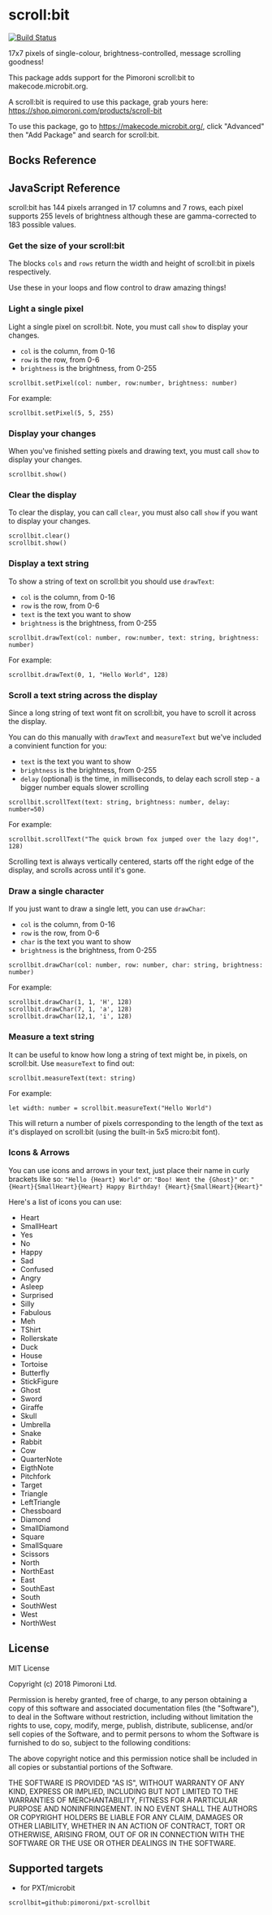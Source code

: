 # scroll:bit

 [![Build Status](https://travis-ci.org/pimoroni/pxt-scrollbit.svg?branch=master)](https://travis-ci.org/pimoroni/pxt-scrollbit)

17x7 pixels of single-colour, brightness-controlled, message scrolling goodness!

This package adds support for the Pimoroni scroll:bit to makecode.microbit.org.

A scroll:bit is required to use this package, grab yours here: https://shop.pimoroni.com/products/scroll-bit

To use this package, go to https://makecode.microbit.org/, click "Advanced" then "Add Package" and search for scroll:bit. 

## Bocks Reference

## JavaScript Reference

scroll:bit has 144 pixels arranged in 17 columns and 7 rows, each pixel supports 255 levels of brightness although these are gamma-corrected to 183 possible values.

### Get the size of your scroll:bit

The blocks `cols` and `rows` return the width and height of scroll:bit in pixels respectively.

Use these in your loops and flow control to draw amazing things!

### Light a single pixel

Light a single pixel on scroll:bit. Note, you must call `show` to display your changes.

* `col` is the column, from 0-16
* `row` is the row, from 0-6
* `brightness` is the brightness, from 0-255

```
scrollbit.setPixel(col: number, row:number, brightness: number)
```

For example:

```
scrollbit.setPixel(5, 5, 255)
```

### Display your changes

When you've finished setting pixels and drawing text, you must call `show` to display your changes.

```
scrollbit.show()
```

### Clear the display

To clear the display, you can call `clear`, you must also call `show` if you want to display your changes.

```
scrollbit.clear()
scrollbit.show()
```

### Display a text string

To show a string of text on scroll:bit you should use `drawText`:

* `col` is the column, from 0-16
* `row` is the row, from 0-6
* `text` is the text you want to show
* `brightness` is the brightness, from 0-255

```
scrollbit.drawText(col: number, row:number, text: string, brightness: number)
```

For example:

```
scrollbit.drawText(0, 1, "Hello World", 128)
```

### Scroll a text string across the display

Since a long string of text wont fit on scroll:bit, you have to scroll it across the display.

You can do this manually with `drawText` and `measureText` but we've included a convinient function for you:

* `text` is the text you want to show
* `brightness` is the brightness, from 0-255
* `delay` (optional) is the time, in milliseconds, to delay each scroll step - a bigger number equals slower scrolling

```
scrollbit.scrollText(text: string, brightness: number, delay: number=50)
```

For example:

```
scrollbit.scrollText("The quick brown fox jumped over the lazy dog!", 128)
```

Scrolling text is always vertically centered, starts off the right edge of the display, and scrolls across until it's gone.

### Draw a single character

If you just want to draw a single lett, you can use `drawChar`:

* `col` is the column, from 0-16
* `row` is the row, from 0-6
* `char` is the text you want to show
* `brightness` is the brightness, from 0-255

```
scrollbit.drawChar(col: number, row: number, char: string, brightness: number)
```

For example:

```
scrollbit.drawChar(1, 1, 'H', 128)
scrollbit.drawChar(7, 1, 'a', 128)
scrollbit.drawChar(12,1, 'i', 128)
```

### Measure a text string

It can be useful to know how long a string of text might be, in pixels, on scroll:bit. Use `measureText` to find out:

```
scrollbit.measureText(text: string)
```

For example:

```
let width: number = scrollbit.measureText("Hello World")
```

This will return a number of pixels corresponding to the length of the text as it's displayed on scroll:bit (using the built-in 5x5 micro:bit font).

### Icons & Arrows

You can use icons and arrows in your text, just place their name in curly brackets like so: `"Hello {Heart} World"` or: `"Boo! Went the {Ghost}"` or: `"{Heart}{SmallHeart}{Heart} Happy Birthday! {Heart}{SmallHeart}{Heart}"`

Here's a list of icons you can use:

* Heart
* SmallHeart
* Yes
* No
* Happy
* Sad
* Confused
* Angry
* Asleep
* Surprised
* Silly
* Fabulous
* Meh
* TShirt
* Rollerskate
* Duck
* House
* Tortoise
* Butterfly
* StickFigure
* Ghost
* Sword
* Giraffe
* Skull
* Umbrella
* Snake
* Rabbit
* Cow
* QuarterNote
* EigthNote
* Pitchfork
* Target
* Triangle
* LeftTriangle
* Chessboard
* Diamond
* SmallDiamond
* Square
* SmallSquare
* Scissors
* North
* NorthEast
* East
* SouthEast
* South
* SouthWest
* West
* NorthWest

## License

MIT License

Copyright (c) 2018 Pimoroni Ltd.

Permission is hereby granted, free of charge, to any person obtaining a copy
of this software and associated documentation files (the "Software"), to deal
in the Software without restriction, including without limitation the rights
to use, copy, modify, merge, publish, distribute, sublicense, and/or sell
copies of the Software, and to permit persons to whom the Software is
furnished to do so, subject to the following conditions:

The above copyright notice and this permission notice shall be included in all
copies or substantial portions of the Software.

THE SOFTWARE IS PROVIDED "AS IS", WITHOUT WARRANTY OF ANY KIND, EXPRESS OR
IMPLIED, INCLUDING BUT NOT LIMITED TO THE WARRANTIES OF MERCHANTABILITY,
FITNESS FOR A PARTICULAR PURPOSE AND NONINFRINGEMENT. IN NO EVENT SHALL THE
AUTHORS OR COPYRIGHT HOLDERS BE LIABLE FOR ANY CLAIM, DAMAGES OR OTHER
LIABILITY, WHETHER IN AN ACTION OF CONTRACT, TORT OR OTHERWISE, ARISING FROM,
OUT OF OR IN CONNECTION WITH THE SOFTWARE OR THE USE OR OTHER DEALINGS IN THE
SOFTWARE.

## Supported targets

* for PXT/microbit

```package
scrollbit=github:pimoroni/pxt-scrollbit
```